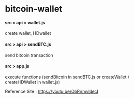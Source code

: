 # bitcoin-wallet

#### src > api > wallet.js
create wallet, HDwallet

#### src > api > sendBTC.js
send bitcoin transaction

#### src > app.js
execute functions (sendBitcoin in sendBTC.js or createWallet / createHDWallet in wallet.js)

Reference Site :
https://youtu.be/ObRnmvIdecI
